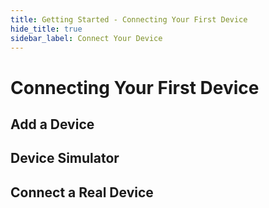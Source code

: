 ```yaml
---
title: Getting Started - Connecting Your First Device
hide_title: true
sidebar_label: Connect Your Device
---
```


# Connecting Your First Device

## Add a Device

## Device Simulator

## Connect a Real Device
